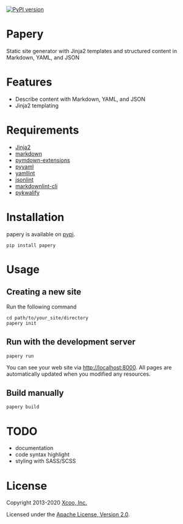 [![PyPI version](https://badge.fury.io/py/papery.svg)](https://badge.fury.io/py/papery)

# Papery

Static site generator with Jinja2 templates and structured content in Markdown, YAML, and JSON

# Features

- Describe content with Markdown, YAML, and JSON
- Jinja2 templating

# Requirements

- [Jinja2](http://jinja.pocoo.org/)
- [markdown](https://github.com/Python-Markdown/markdown)
- [pymdown-extensions](https://github.com/facelessuser/pymdown-extensions)
- [pyyaml](https://pypi.org/project/PyYAML/)
- [yamllint](https://github.com/adrienverge/yamllint)
- [jsonlint](https://github.com/zaach/jsonlint)
- [markdownlint-cli](https://github.com/igorshubovych/markdownlint-cli)
- [pykwalify](https://github.com/Grokzen/pykwalify)

# Installation

papery is available on [pypi](https://pypi.python.org/pypi).

```console
pip install papery
```

# Usage

## Creating a new site

Run the following command

```console
cd path/to/your_site/directory
papery init
```

## Run with the development server

```console
papery run
```

You can see your web site via <http://localhost:8000>. All pages are automatically updated when you modified any resources.

## Build manually

```console
papery build
```

# TODO

- documentation
- code syntax highlight
- styling with SASS/SCSS

# License

Copyright 2013-2020 [Xcoo, Inc.][xcoo]

Licensed under the [Apache License, Version 2.0][apache-license-2.0].

[xcoo]: https://xcoo.com
[apache-license-2.0]: http://www.apache.org/licenses/LICENSE-2.0.html
